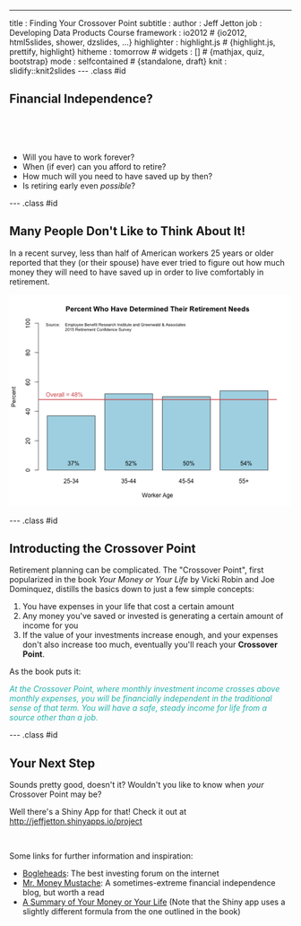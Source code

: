 ---
title       : Finding Your Crossover Point
subtitle    : 
author      : Jeff Jetton
job         : Developing Data Products Course
framework   : io2012        # {io2012, html5slides, shower, dzslides, ...}
highlighter : highlight.js  # {highlight.js, prettify, highlight}
hitheme     : tomorrow      # 
widgets     : []            # {mathjax, quiz, bootstrap}
mode        : selfcontained # {standalone, draft}
knit        : slidify::knit2slides
--- .class #id

<style> .title-slide {background-color: #EEEEEE; </style>
<style> em {font-style: italic}; </style>

## Financial Independence?

<br>
<br>
<br>

- Will you have to work forever?
- When (if ever) can you afford to retire?
- How much will you need to have saved up by then?
- Is retiring early even <em>possible</em>?

--- .class #id


## Many People Don't Like to Think About It!

In a recent survey, less than half of American workers 25 years or older reported that they (or their spouse) have ever tried to figure out how much money they will need to have saved up in order to live comfortably in retirement. 

![plot of chunk nonsavers](assets/fig/nonsavers-1.png) 

--- .class #id

## Introducting the Crossover Point

Retirement planning can be complicated. The "Crossover Point", first popularized in the book *Your Money or Your Life* by Vicki Robin and Joe Dominquez, distills the basics down to just a few simple concepts:

1. You have expenses in your life that cost a certain amount
2. Any money you've saved or invested is generating a certain amount of income for you
3. If the value of your investments increase enough, and your expenses don't also increase too much, eventually you'll reach your <strong>Crossover Point</strong>.

As the book puts it:

<font color="lightseagreen">*At the Crossover Point, where monthly investment income crosses above monthly expenses, you will be financially independent in the traditional sense of that term. You will have a safe, steady income for life from a source other than a job.*</font>

--- .class #id


## Your Next Step

Sounds pretty good, doesn't it? Wouldn't you like to know when *your* Crossover Point may be? 

Well there's a Shiny App for that! Check it out at http://jeffjetton.shinyapps.io/project

<br>

Some links for further information and inspiration:

 - [Bogleheads](http://www.bogleheads.org/): The best investing forum on the internet
 - [Mr. Money Mustache](http://www.mrmoneymustache.com/): A sometimes-extreme financial independence blog, but worth a read
 - [A Summary of Your Money or Your Life](https://ymoyl.wordpress.com/summary-of-your-money-or-your-life/) (Note that the Shiny app uses a slightly different formula from the one outlined in the book)


